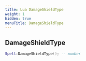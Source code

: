 ```yaml
---
title: Lua DamageShieldType
weight: 1
hidden: true
menuTitle: DamageShieldType
---
```

## DamageShieldType
```lua
Spell:DamageShieldType(); -- number
```
